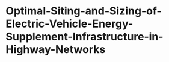 # Optimal-Siting-and-Sizing-of-Electric-Vehicle-Energy-Supplement-Infrastructure-in-Highway-Networks
